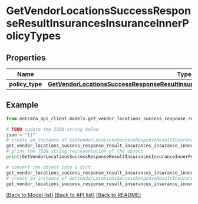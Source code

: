 # GetVendorLocationsSuccessResponseResultInsurancesInsuranceInnerPolicyTypes


## Properties

Name | Type | Description | Notes
------------ | ------------- | ------------- | -------------
**policy_type** | [**GetVendorLocationsSuccessResponseResultInsurancesInsuranceInnerPolicyTypesPolicyType**](GetVendorLocationsSuccessResponseResultInsurancesInsuranceInnerPolicyTypesPolicyType.md) |  | 

## Example

```python
from entrata_api_client.models.get_vendor_locations_success_response_result_insurances_insurance_inner_policy_types import GetVendorLocationsSuccessResponseResultInsurancesInsuranceInnerPolicyTypes

# TODO update the JSON string below
json = "{}"
# create an instance of GetVendorLocationsSuccessResponseResultInsurancesInsuranceInnerPolicyTypes from a JSON string
get_vendor_locations_success_response_result_insurances_insurance_inner_policy_types_instance = GetVendorLocationsSuccessResponseResultInsurancesInsuranceInnerPolicyTypes.from_json(json)
# print the JSON string representation of the object
print(GetVendorLocationsSuccessResponseResultInsurancesInsuranceInnerPolicyTypes.to_json())

# convert the object into a dict
get_vendor_locations_success_response_result_insurances_insurance_inner_policy_types_dict = get_vendor_locations_success_response_result_insurances_insurance_inner_policy_types_instance.to_dict()
# create an instance of GetVendorLocationsSuccessResponseResultInsurancesInsuranceInnerPolicyTypes from a dict
get_vendor_locations_success_response_result_insurances_insurance_inner_policy_types_from_dict = GetVendorLocationsSuccessResponseResultInsurancesInsuranceInnerPolicyTypes.from_dict(get_vendor_locations_success_response_result_insurances_insurance_inner_policy_types_dict)
```
[[Back to Model list]](../README.md#documentation-for-models) [[Back to API list]](../README.md#documentation-for-api-endpoints) [[Back to README]](../README.md)


